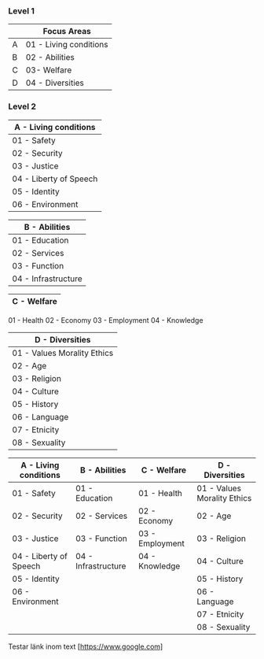 
### Level 1

| |Focus Areas  |
------------  |------------  |
A|01 - Living conditions|
B|02 - Abilities|
C|03- Welfare|
D|04 - Diversities|

### Level 2
A - Living conditions |
------------  |
01 - Safety|
02 - Security|
03 - Justice|
04 - Liberty of Speech|
05 - Identity|
06 - Environment|

B - Abilities  |
------------  |
01 - Education|
02 - Services|
03 - Function|
04 - Infrastructure|

C - Welfare  |
------------  |
01 - Health
02 - Economy
03 - Employment
04 - Knowledge

D - Diversities  |
------------  |
01 - Values Morality Ethics|
02 - Age|
03 - Religion|
04 - Culture|
05 - History|
06 - Language|
07 - Etnicity|
08 - Sexuality|


A - Living conditions | B - Abilities  |  C - Welfare  |  D - Diversities  |
------------  |  ------------  |  ------------  |  ------------  |
01 - Safety | 01 - Education | 01 - Health | 01 - Values Morality Ethics| 01 - Education | 01 - Health |
02 - Security | 02 - Services | 02 - Economy |02 - Age|
03 - Justice | 03 - Function | 03 - Employment |03 - Religion|
04 - Liberty of Speech | 04 - Infrastructure | 04 - Knowledge |04 - Culture|
05 - Identity |   |   |05 - History|
06 - Environment |   |   |06 - Language|
 |  |   |   |07 - Etnicity|
 |  |   |   |08 - Sexuality|


Testar länk inom text [https://www.google.com]
